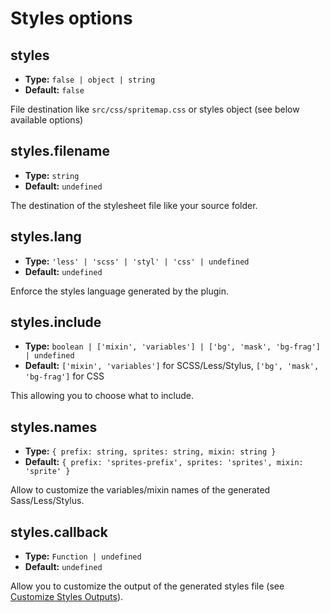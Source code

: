 # Styles options

## styles

- **Type:** `false | object | string`
- **Default:** `false`

File destination like `src/css/spritemap.css` or styles object (see below available options)

## styles.filename

- **Type:** `string`
- **Default:** `undefined`

The destination of the stylesheet file like your source folder.

## styles.lang

- **Type:** `'less' | 'scss' | 'styl' | 'css' | undefined`
- **Default:** `undefined`

Enforce the styles language generated by the plugin.

## styles.include

- **Type:** `boolean | ['mixin', 'variables'] | ['bg', 'mask', 'bg-frag'] | undefined`
- **Default:** `['mixin', 'variables']` for SCSS/Less/Stylus, `['bg', 'mask', 'bg-frag']` for CSS

This allowing you to choose what to include.

## styles.names

- **Type:** `{ prefix: string, sprites: string, mixin: string }`
- **Default:** `{ prefix: 'sprites-prefix', sprites: 'sprites', mixin: 'sprite' }`

Allow to customize the variables/mixin names of the generated Sass/Less/Stylus.

## styles.callback

- **Type:** `Function | undefined`
- **Default:** `undefined`

Allow you to customize the output of the generated styles file (see [Customize Styles Outputs](/guide/customize-styles-output)).
